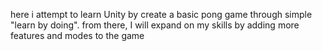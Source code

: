 here i attempt to learn Unity by create a basic pong game through simple "learn by doing". 
from there, I will expand on my skills by adding more features and modes to the game
